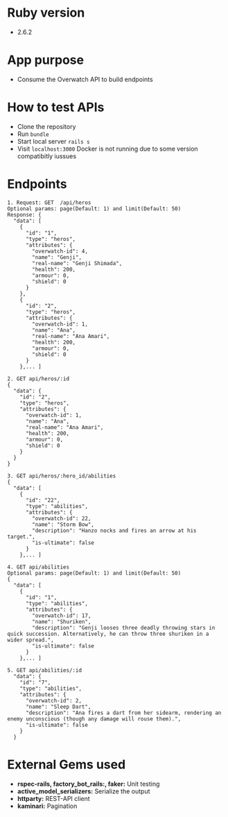 # Ruby version
- 2.6.2

# App purpose
- Consume the Overwatch API to build endpoints
# How to test APIs
- Clone the repository
- Run `bundle`
- Start local server `rails s`
- Visit `localhost:3000`
Docker is not running due to some version compatibitly iussues


# Endpoints
````
1. Request: GET  /api/heros
Optional params: page(Default: 1) and limit(Default: 50)
Response: {
  "data": [
    {
      "id": "1",
      "type": "heros",
      "attributes": {
        "overwatch-id": 4,
        "name": "Genji",
        "real-name": "Genji Shimada",
        "health": 200,
        "armour": 0,
        "shield": 0
      }
    },
    {
      "id": "2",
      "type": "heros",
      "attributes": {
        "overwatch-id": 1,
        "name": "Ana",
        "real-name": "Ana Amari",
        "health": 200,
        "armour": 0,
        "shield": 0
      }
    },... ]

2. GET api/heros/:id
{
  "data": {
    "id": "2",
    "type": "heros",
    "attributes": {
      "overwatch-id": 1,
      "name": "Ana",
      "real-name": "Ana Amari",
      "health": 200,
      "armour": 0,
      "shield": 0
    }
  }
}

3. GET api/heros/:hero_id/abilities
{
  "data": [
    {
      "id": "22",
      "type": "abilities",
      "attributes": {
        "overwatch-id": 22,
        "name": "Storm Bow",
        "description": "Hanzo nocks and fires an arrow at his target.",
        "is-ultimate": false
      }
    },... ]

4. GET api/abilities
Optional params: page(Default: 1) and limit(Default: 50)
{
  "data": [
    {
      "id": "1",
      "type": "abilities",
      "attributes": {
        "overwatch-id": 17,
        "name": "Shuriken",
        "description": "Genji looses three deadly throwing stars in quick succession. Alternatively, he can throw three shuriken in a wider spread.",
        "is-ultimate": false
      }
    },... ]
    
5. GET api/abilities/:id
  "data": {
    "id": "7",
    "type": "abilities",
    "attributes": {
      "overwatch-id": 2,
      "name": "Sleep Dart",
      "description": "Ana fires a dart from her sidearm, rendering an enemy unconscious (though any damage will rouse them).",
      "is-ultimate": false
    }
  }
````


# External Gems used
- **rspec-rails, factory_bot_rails:, faker:** Unit testing
- **active_model_serializers:** Serialize the output
- **httparty:** REST-API client
- **kaminari:** Pagination
